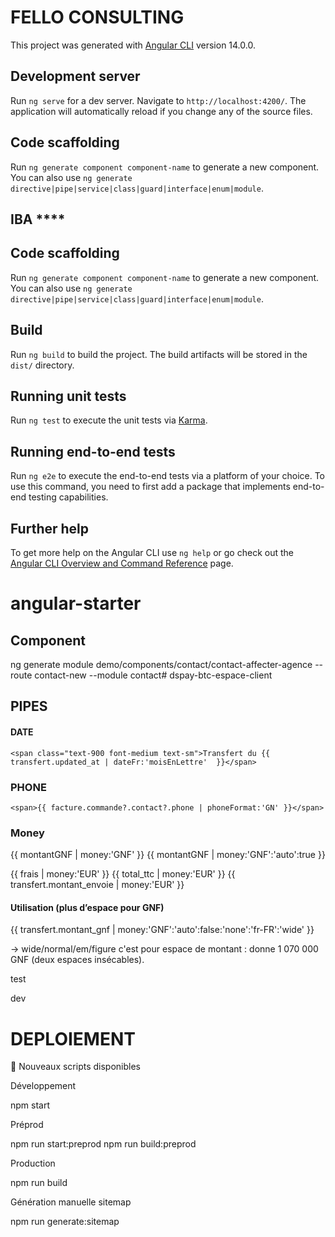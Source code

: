 # FELLO CONSULTING

This project was generated with [Angular CLI](https://github.com/angular/angular-cli) version 14.0.0.

## Development server

Run `ng serve` for a dev server. Navigate to `http://localhost:4200/`. The application will automatically reload if you change any of the source files.

## Code scaffolding

Run `ng generate component component-name` to generate a new component. You can also use `ng generate directive|pipe|service|class|guard|interface|enum|module`.

 
## IBA   ****

## Code scaffolding

Run `ng generate component component-name` to generate a new component. You can also use `ng generate directive|pipe|service|class|guard|interface|enum|module`.

## Build

Run `ng build` to build the project. The build artifacts will be stored in the `dist/` directory.

## Running unit tests

Run `ng test` to execute the unit tests via [Karma](https://karma-runner.github.io).

## Running end-to-end tests

Run `ng e2e` to execute the end-to-end tests via a platform of your choice. To use this command, you need to first add a package that implements end-to-end testing capabilities.

## Further help

To get more help on the Angular CLI use `ng help` or go check out the [Angular CLI Overview and Command Reference](https://angular.io/cli) page.
# angular-starter


 


## Component
ng generate module demo/components/contact/contact-affecter-agence --route contact-new --module contact# dspay-btc-espace-client

## PIPES 
#### DATE 
`<span class="text-900 font-medium text-sm">Transfert du {{ transfert.updated_at | dateFr:'moisEnLettre'  }}</span>`

### PHONE 
`<span>{{ facture.commande?.contact?.phone | phoneFormat:'GN' }}</span>`

### Money 
<!-- GNF -->
{{ montantGNF | money:'GNF' }}            <!-- ex : 1 070 000 GNF -->
{{ montantGNF | money:'GNF':'auto':true }}<!-- ex : 1,1 M GNF (compact) -->

<!-- EUR -->
{{ frais | money:'EUR' }}                 <!-- ex : 12,50 € -->
{{ total_ttc | money:'EUR' }}             <!-- ex : 128,40 € -->
{{ transfert.montant_envoie | money:'EUR' }}

#### Utilisation (plus d’espace pour GNF)
{{ transfert.montant_gnf | money:'GNF':'auto':false:'none':'fr-FR':'wide' }}

→ wide/normal/em/figure c'est pour espace de montant : donne 1 070 000 GNF (deux espaces insécables).

test
 
 dev
# DEPLOIEMENT

🚀 Nouveaux scripts disponibles

Développement

npm start


Préprod

npm run start:preprod
npm run build:preprod


Production

npm run build


Génération manuelle sitemap

npm run generate:sitemap

